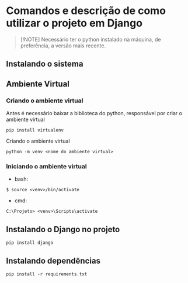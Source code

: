 # Comandos e descrição de como utilizar o projeto em Django

>  [!NOTE]
>   Necessário ter o python instalado na máquina, de preferência, a versão mais recente.

## Instalando o sistema
## Ambiente Virtual
### Criando o ambiente virtual

Antes é necessário baixar a biblioteca do python, responsável por criar o ambiente virtual
```
pip install virtualenv
```

Criando o ambiente virtual
```
python -m venv <nome do ambiente virtual>
```

### Iniciando o ambiente virtual
* bash: 
```
$ source <venv>/bin/activate
```
* cmd:
```
C:\Projeto> <venv>\Scripts\activate
```

## Instalando o Django no projeto
```
pip install django
```
## Instalando dependências
```
pip install -r requirements.txt
```
